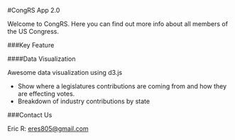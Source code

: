 #CongRS App 2.0

Welcome to CongRS.  Here you can find out more info about all members of the US Congress. 

###Key Feature  

####Data Visualization

Awesome data visualization using d3.js

* Show where a legislatures contributions are coming from and how they are effecting votes.
* Breakdown of industry contributions by state


###Contact Us

Eric R: <eres805@gmail.com>



